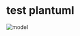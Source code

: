 # test plantuml

![model](http://www.plantuml.com/plantuml/proxy?cache=no&src=https://raw.githubusercontent.com/hiqdev/php-billing/master/docs/model.iuml)

